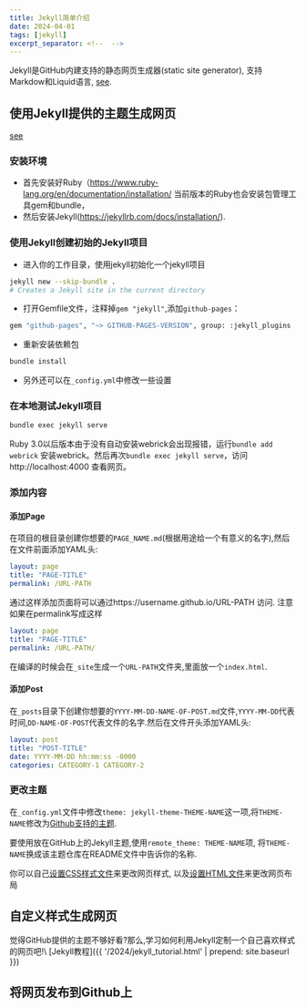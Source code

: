 ```yaml
---
title: Jekyll简单介绍
date: 2024-04-01
tags: [jekyll]
excerpt_separator: <!--  -->
---
```


Jekyll是GitHub内建支持的静态网页生成器(static site generator), 支持Markdow和Liquid语言,
[see](https://docs.github.com/en/pages/setting-up-a-github-pages-site-with-jekyll/about-github-pages-and-jekyll).
<!--  -->
## 使用Jekyll提供的主题生成网页
[see](https://docs.github.com/en/pages/setting-up-a-github-pages-site-with-jekyll/creating-a-github-pages-site-with-jekyll)
### 安装环境
- 首先安装好Ruby（https://www.ruby-lang.org/en/documentation/installation/ 当前版本的Ruby也会安装包管理工具gem和bundle，
- 然后安装Jekyll(https://jekyllrb.com/docs/installation/).

### 使用Jekyll创建初始的Jekyll项目
- 进入你的工作目录，使用jekyll初始化一个jekyll项目
```bash
jekyll new --skip-bundle .
# Creates a Jekyll site in the current directory
```
- 打开Gemfile文件，注释掉`gem "jekyll"`,添加`github-pages`：
```bash
gem "github-pages", "~> GITHUB-PAGES-VERSION", group: :jekyll_plugins
```
- 重新安装依赖包
```bash
bundle install
```
- 另外还可以在`_config.yml`中修改一些设置

### 在本地测试Jekyll项目
```bash
bundle exec jekyll serve
```
Ruby 3.0以后版本由于没有自动安装webrick会出现报错，运行`bundle add webrick` 安装webrick。然后再次`bundle exec jekyll serve`，访问http://localhost:4000
查看网页。

### 添加内容
#### 添加Page
在项目的根目录创建你想要的`PAGE_NAME.md`(根据用途给一个有意义的名字),然后在文件前面添加YAML头:
```YAML
layout: page
title: "PAGE-TITLE"
permalink: /URL-PATH
```
通过这样添加页面将可以通过https://username.github.io/URL-PATH 访问.
注意如果在permalink写成这样
```YAML
layout: page
title: "PAGE-TITLE"
permalink: /URL-PATH/
```
在编译的时候会在`_site`生成一个`URL-PATH`文件夹,里面放一个`index.html`.
#### 添加Post
在`_posts`目录下创建你想要的`YYYY-MM-DD-NAME-OF-POST.md`文件,`YYYY-MM-DD`代表时间,`DD-NAME-OF-POST`代表文件的名字.然后在文件开头添加YAML头:
```YAML
layout: post
title: "POST-TITLE"
date: YYYY-MM-DD hh:mm:ss -0000
categories: CATEGORY-1 CATEGORY-2
```
### 更改主题
在`_config.yml`文件中修改`theme: jekyll-theme-THEME-NAME`这一项,将`THEME-NAME`修改为[Github支持的主题](https://pages.github.com/themes/).

要使用放在GitHub上的Jekyll主题,使用`remote_theme: THEME-NAME`项, 将`THEME-NAME`换成该主题仓库在README文件中告诉你的名称.

你可以自己[设置CSS样式文件](https://docs.github.com/en/pages/setting-up-a-github-pages-site-with-jekyll/adding-a-theme-to-your-github-pages-site-using-jekyll#customizing-your-themes-css)来更改网页样式, 以及[设置HTML文件](https://docs.github.com/en/pages/setting-up-a-github-pages-site-with-jekyll/adding-a-theme-to-your-github-pages-site-using-jekyll#customizing-your-themes-html-layout)来更改网页布局


## 自定义样式生成网页
觉得GitHub提供的主题不够好看?那么,学习如何利用Jekyll定制一个自己喜欢样式的网页吧!\\
[Jekyll教程]({{ '/2024/jekyll_tutorial.html' | prepend: site.baseurl }})

## 将网页发布到Github上
